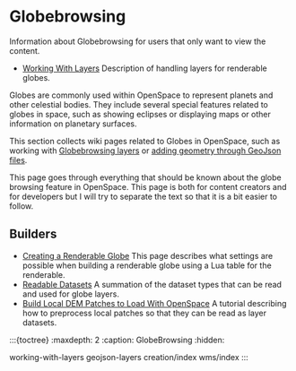 # Globebrowsing
Information about Globebrowsing for users that only want to view the content.

- [Working With Layers](working-with-layers) Description of handling layers for renderable globes.


Globes are commonly used within OpenSpace to represent planets and other celestial bodies. They include several special features related to globes in space, such as showing eclipses or displaying maps or other information on planetary surfaces.

This section collects wiki pages related to Globes in OpenSpace, such as working with [Globebrowsing layers](./working-with-layers) or [adding geometry through GeoJson files](./geojson-layers).

This page goes through everything that should be known about the globe browsing feature in OpenSpace. This page is both for content creators and for developers but I will try to separate the text so that it is a bit easier to follow.

## Builders
- [Creating a Renderable Globe](creation/creating-a-renderableglobe) This page describes what settings are possible when building a renderable globe using a Lua table for the renderable.
- [Readable Datasets](creation/readable-datasets) A summation of the dataset types that can be read and used for globe layers.
- [Build Local DEM Patches to Load With OpenSpace](creation/build-local-dem-patches) A tutorial describing how to preprocess local patches so that they can be read as layer datasets.

:::{toctree}
:maxdepth: 2
:caption: GlobeBrowsing
:hidden:

working-with-layers
geojson-layers
creation/index
wms/index
:::
